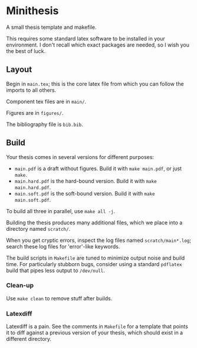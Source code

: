 # Minithesis
A small thesis template and makefile.

This requires some standard latex software to be installed in your environment.
I don't recall which exact packages are needed, so I wish you the best of luck.

## Layout
Begin in `main.tex`; this is the core latex file from which you can follow
the imports to all others.

Component tex files are in `main/`.

Figures are in `figures/`.

The bibliography file is `bib.bib`.


## Build
Your thesis comes in several versions for different purposes:
- `main.pdf` is a draft without figures.
Build it with `make main.pdf`, or just `make`.
- `main.hard.pdf` is the hard-bound version.
Build it with `make main.hard.pdf`.
- `main.soft.pdf` is the soft-bound version.
Build it with `make main.soft.pdf`.

To build all three in parallel, use `make all -j`.

Building the thesis produces many additional files, which we place into a
directory named `scratch/`.

When you get cryptic errors, inspect the log files named
`scratch/main*.log`; search these log files for 'error'-like keywords.

The build scripts in `Makefile` are tuned to minimize output noise and build
time.
For particularly stubborn bugs, consider using a standard `pdflatex` build
that pipes less output to `/dev/null`.


### Clean-up

Use `make clean` to remove stuff after builds.


### Latexdiff
Latexdiff is a pain.
See the comments in `Makefile` for a template that points it to diff against
a previous version of your thesis, which should exist in a different directory.
